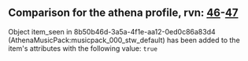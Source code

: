 ## Comparison for the athena profile, rvn: [46](https://github.com/PRO100KatYT/FortniteProfileRevisions/tree/main/profiles/athena/46%20athena.json)-[47](https://github.com/PRO100KatYT/FortniteProfileRevisions/tree/main/profiles/athena/47%20athena.json)

Object item_seen in 8b50b46d-3a5a-4f1e-aa12-0ed0c86a83d4 (AthenaMusicPack:musicpack_000_stw_default) has been added to the item's attributes with the following value: `true`
<br><br>
